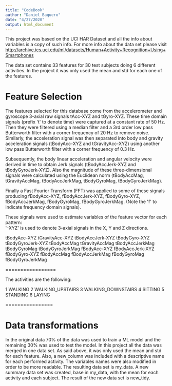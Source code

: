 ```yaml
---
title: "CodeBook"
author: "Daniel Baquero"
date: "4/27/2020"
output: html_document
---
```


This project was based on the UCI HAR Dataset and all the info about variables is a copy of such info. For more info about the data set please visit http://archive.ics.uci.edu/ml/datasets/Human+Activity+Recognition+Using+Smartphones

The data set contains 33 features for 30 test subjects doing 6 different activities. In the project it was only used the mean and std for each one of the features.

Feature Selection 
=================

The features selected for this database come from the accelerometer and gyroscope 3-axial raw signals tAcc-XYZ and tGyro-XYZ. These time domain signals (prefix 't' to denote time) were captured at a constant rate of 50 Hz. Then they were filtered using a median filter and a 3rd order low pass Butterworth filter with a corner frequency of 20 Hz to remove noise. Similarly, the acceleration signal was then separated into body and gravity acceleration signals (tBodyAcc-XYZ and tGravityAcc-XYZ) using another low pass Butterworth filter with a corner frequency of 0.3 Hz. 

Subsequently, the body linear acceleration and angular velocity were derived in time to obtain Jerk signals (tBodyAccJerk-XYZ and tBodyGyroJerk-XYZ). Also the magnitude of these three-dimensional signals were calculated using the Euclidean norm (tBodyAccMag, tGravityAccMag, tBodyAccJerkMag, tBodyGyroMag, tBodyGyroJerkMag). 

Finally a Fast Fourier Transform (FFT) was applied to some of these signals producing fBodyAcc-XYZ, fBodyAccJerk-XYZ, fBodyGyro-XYZ, fBodyAccJerkMag, fBodyGyroMag, fBodyGyroJerkMag. (Note the 'f' to indicate frequency domain signals). 

These signals were used to estimate variables of the feature vector for each pattern:  
'-XYZ' is used to denote 3-axial signals in the X, Y and Z directions.

tBodyAcc-XYZ
tGravityAcc-XYZ
tBodyAccJerk-XYZ
tBodyGyro-XYZ
tBodyGyroJerk-XYZ
tBodyAccMag
tGravityAccMag
tBodyAccJerkMag
tBodyGyroMag
tBodyGyroJerkMag
fBodyAcc-XYZ
fBodyAccJerk-XYZ
fBodyGyro-XYZ
fBodyAccMag
fBodyAccJerkMag
fBodyGyroMag
fBodyGyroJerkMag

=================

The activities are the following:

1 WALKING
2 WALKING_UPSTAIRS
3 WALKING_DOWNSTAIRS
4 SITTING
5 STANDING
6 LAYING

================

Data transformations
================

In the original data 70% of the data was used to train a ML model and the remaining 30% was used to test the model. In this project all the data was merged in one data set.
As said above, it was only used the mean and std for each feature.
Also, a new column was included with a descriptive name for each performed activity.
The variables names were also modified in order to be more readable.
The resulting data set is my_data.
A new summary data set was created, base in my_data, with the mean for each activity and each subject.
The result of the new data set is new_tidy.